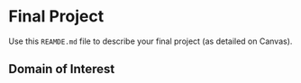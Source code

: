 # Final Project
Use this `REAMDE.md` file to describe your final project (as detailed on Canvas).

## Domain of Interest
